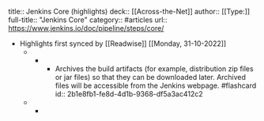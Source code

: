 title:: Jenkins Core (highlights)
deck:: [[Across-the-Net]]
author:: [[Type:]]
full-title:: "Jenkins Core"
category:: #articles
url:: https://www.jenkins.io/doc/pipeline/steps/core/

- Highlights first synced by [[Readwise]] [[Monday, 31-10-2022]]
	- -
		- Archives the build artifacts (for example, distribution zip files or jar files) so that they can be downloaded later. Archived files will be accessible from the Jenkins webpage. #flashcard
		  id:: 2b1e8fb1-fe8d-4d1b-9368-df5a3ac412c2
	- -